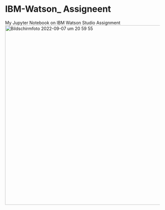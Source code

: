 # IBM-Watson_ Assigneent 
 My Jupyter Notebook on IBM Watson Studio  Assignment 
<img width="584" alt="Bildschirmfoto 2022-09-07 um 20 59 55" src="https://user-images.githubusercontent.com/113056052/188956707-e8f821bd-5055-4368-8247-a37dd51afeb8.png">
